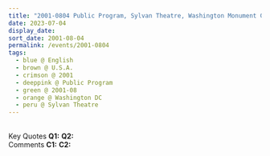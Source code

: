 ```yaml
---
title: "2001-0804 Public Program, Sylvan Theatre, Washington Monument Grounds, 15th and Independence Avenue, SW, Washington DC, U.S.A."
date: 2023-07-04
display_date: 
sort_date: 2001-08-04
permalink: /events/2001-0804
tags:
  - blue @ English
  - brown @ U.S.A.
  - crimson @ 2001
  - deeppink @ Public Program
  - green @ 2001-08
  - orange @ Washington DC
  - peru @ Sylvan Theatre
---
```


<br>

<wave-list>
  <list-title color="DarkSeaGreen" width="55">Key Quotes</list-title>
  <list-item color="BlanchedAlmond" width="280"><b>Q1:</b> <i></i></list-item>
  <list-item color="Lavender" width="280"><b>Q2:</b> <i></i></list-item>
</wave-list>

<br>

<wave-list>
  <list-title color="DarkSeaGreen" width="55">Comments</list-title>
  <list-item color="BlanchedAlmond" width="280"><b>C1:</b> <i></i></list-item>
  <list-item color="Lavender" width="280"><b>C2:</b> <i></i></list-item>
</wave-list>
